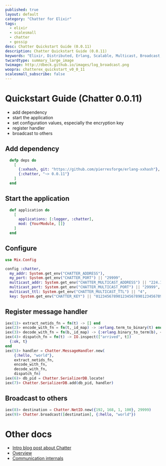 ```yaml
---
published: true
layout: default
category: "Chatter for Elixir"
tags:
  - elixir
  - scalesmall
  - chatter
  - gossip
desc: Chatter Quickstart Guide (0.0.11)
description: Chatter Quickstart Guide (0.0.11)
keywords: "Elixir, Distributed, Erlang, Scalable, Multicast, Broadcast, Gossip"
twcardtype: summary_large_image
twimage: http://dbeck.github.io/images/log_broadcast.png
woopra: chatterex_quickstart_v0_0_11
scalesmall_subscribe: false
---
```


# Quickstart Guide (Chatter 0.0.11)

- add dependency
- start the application
- set configuration values, especially the encryption key
- register handler
- broadcast to others

## Add dependency

```elixir
  defp deps do
    [
      {:xxhash, git: "https://github.com/pierresforge/erlang-xxhash"},
      {:chatter, "~> 0.0.11"}
    ]
  end
```

## Start the application

```elixir
  def application do
    [
      applications: [:logger, :chatter],
      mod: {YourModule, []}
    ]
  end
```

## Configure

```elixir
use Mix.Config

config :chatter,
  my_addr: System.get_env("CHATTER_ADDRESS"),
  my_port: System.get_env("CHATTER_PORT") || "29999",
  multicast_addr: System.get_env("CHATTER_MULTICAST_ADDRESS") || "224.1.1.1",
  multicast_port: System.get_env("CHATTER_MULTICAST_PORT") || "29999",
  multicast_ttl: System.get_env("CHATTER_MULTICAST_TTL") || "4",
  key: System.get_env("CHATTER_KEY") || "01234567890123456789012345678912"
```

## Register message handler

```elixir
iex(1)> extract_netids_fn = fn(t) -> [] end
iex(2)> encode_with_fn = fn(t,_id_map) -> :erlang.term_to_binary(t) end
iex(3)> decode_with_fn = fn(b,_id_map) -> {:erlang.binary_to_term(b), <<>>} end
iex(4)> dispatch_fn = fn(t) -> IO.inspect(["arrived", t])
  {:ok, t}
end
iex(5)> handler = Chatter.MessageHandler.new(
    {:hello, "world"},
    extract_netids_fn,
    encode_with_fn,
    decode_with_fn,
    dispatch_fn)
iex(6)> db_pid = Chatter.SerializerDB.locate!
iex(7)> Chatter.SerializerDB.add(db_pid, handler)
```

## Broadcast to others

```elixir
iex(8)> destination = Chatter.NetID.new({192, 168, 1, 100}, 29999)
iex(9)> Chatter.broadcast([destination], {:hello, "world"})
```

# Other docs

- [Intro blog post about Chatter](/Chatter-extracted-from-ScaleSmall/)
- [Overview](index.html)
- [Communication internals](communication.html)
